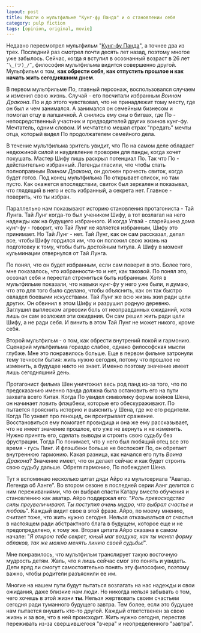 ```yaml
---
layout: post
title: Мысли о мультфильме "Кунг-фу Панда" и о становлении себя
category: pulp fiction
tags: [opinion, original, movie]
---
```


Недавно пересмотрел мультфильм "[Кунг-фу Панда](https://www.kinopoisk.ru/film/103734/)", а точнее два из трех. Последний раз смотрел почти десять лет назад, поэтому многое уже забылось. Сейчас, когда я вступил в осознанный возраст в 26 лет `¯\_(ツ)_/¯`, философия мультфильма видится совершенно другой. Мультфильм о том, __как обрести себя, как отпустить прошлое и как начать жить сегодняшним днем__.

В первом мультфильме По, главный персонаж, воспользовался случаем и изменил свою жизнь. Случай - его посчитали избранным _Воином Дракона_. По и до этого чувствовал, что не принадлежит тому месту, где он был и чем занимался. А занимался он семейным бизнесом и помогал отцу в лапшичной. А снились ему сны о битвах, где По - непосредственный участник и предводителей других воинов кунг-фу. Мечтатель, одним словом. И мечтателю мешал страх "предать" мечты отца, который видел По продолжателем семейного дела.

В течение мультфильма зритель увидит, что По на самом деле обладает недюжиной силой и наудивление проворен для панды, когда хочет покушать. Мастер Шифу лишь раскрыл потенциал По. Так что По - действительно избранный. Легенды гласили, что чтобы стать полноправным _Воином Дракона_, он должен прочесть свиток, когда будет готов. Под конец мультфильма По открывает список, но там пусто. Как окажется впоследствии, свиток был зеркален и показывал, что глядящий в него и есть избранный, а секрета нет. Главное - поверить, что ты избран.

Параллельно нам показывают историю становления протагониста - Тай Лунга. Тай Лунг когда-то был учеником Шифу, а тот возлагал на него надежды как на будущего избранного. И когда Угвэй - старейшина дома кунг-фу - говорит, что Тай Лунг не является избранным, Шифу это принимает. Но Тай Лунг - нет. Тай Лунг, как он сам рассказал, делал все, чтобы Шифу гордился им, что он положил свою жизнь на подготовку к тому, чтобы быть достойным титула. А Шифу в момент кульминации отвернулся от Тай Лунга.

По понял, что он будет избранным, если сам поверит в это. Более того, мне показалось, что избранности-то и нет, как таковой. По понял это, осознал себя и перестал стремиться быть избранным. Хотя в мультфильме показали, что навыки кунг-фу у него уже были, я думаю, что это для того было сделано, чтобы объяснить, как он так быстро овладел боевыми искусствами. Тай Лунг же всю жизнь жил ради цели других. Он обвинил в этом Шифу и разрушил родную деревню. Заглушил выплеском агрессии боль от неоправданных ожиданий, хотя лишь он сам возложил эти ожидания. Он сам решил жить ради цели Шифу, а не ради себя. И винить в этом Тай Лунг не может никого, кроме себя.

Второй мультфильм - о том, как обрести внутрений покой и гармонию. Сценарий мультфильма гораздо слабее, однако философская мысли глубже. Мне это понравилось больше. Еще в первом фильме затронули тему течности бытия: жить нужно сегодня, потому что прошлое не изменить, а будущее никто не знает. Именно поэтому значение имеет лишь сегодняшний день.

Протагонист фильма Шен уничтожил весь род панд из-за того, что по предсказанию именно панда должна была остановить его на пути захвата всего Китая. Когда По увидел символику формы войнов Шена, он начинает ловить флэшбеки, которые его обескураживают. По пытается прояснить историю и выяснить у Шена, где же его родители. Когда По узнает про геноцид, он проигрывает сражение. Восстановиться ему помогает провидица и она же ему рассказывает, что не имеет значение прошлое, его уже не вернуть и не изменить. Нужно принять его, сделать выводы и строить свою судьбу без фрустрации. Тогда По понимает, что у него был любящий отец все это время - гусь Пинг. И флэшбеки больше не беспокоят По, он обретает внутреннюю гармонию. Какая разница, как начался его путь _Воина Дракона_? Значение имеет, что он делает сейчас и как будет строить свою судьбу дальше. Обретя гармонию, По побеждает Шена.

Тут я вспоминаю несколько цитат дяди Айро из мультсериала "Аватар. Легенда об Аанге". Во втором сезоне в последней серии Аанг делится с ним переживаниями, что он выбрал спасти Катару вместо обучения и становлению как аватар. Айро поддержал его: "_Роль превосходства силы преувеличивают. Ты поступил очень мудро, что выбрал счастье и любовь_". Каждый видит свое в этой фразе. Айро, по моему мнению, считает тоже, что жить нужно сегодня. Нельзя отказываться от счастья в настоящем ради абстрактного блага в будущем, которое еще и не предопределено, к тому же. Вторая цитата Айро сказана в самом начале: "_Я открою тебе секрет, юный маг воздуха, как ты менял форму облаков, так же можно менять линию своей судьбы!_".

Мне понравилось, что мультфильм транслирует такую восточную мудрость детям. Жаль, что я лишь сейчас смог это понять и увидеть. Дети вряд ли смогут самостоятельно понять эту философию, поэтому важно, чтобы родители разъяснили ее им.

Многие на нашем пути будут пытаться возлагать на нас надежды и свои ожидания, даже близкие нам люди. Но никогда нельзя забывать о том, чего хочешь в этой жизни __ты__. Нельзя жертвовать своим счастьем сегодня ради туманного будущего завтра. Тем более, если это будущее нам пытается внушить кто-то другой. Каждый ответственен за свою жизнь и за все, что в ней происходит. Жить нужно сегодня, перестав переживать из-за свершившегося "вчера" и неопределенного "завтра".
